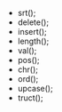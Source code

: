 - srt();
- delete();
- insert();
- length();
- val();
- pos();
- chr();
- ord();
- upcase();
- truct();
